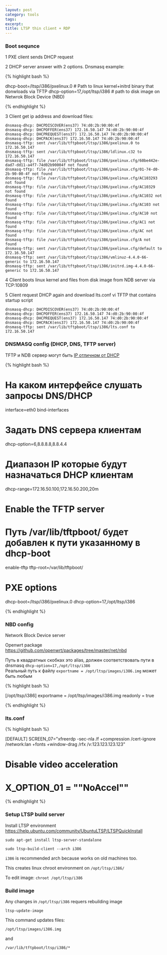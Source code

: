 ```yaml
---
layout: post
category: tools
tags: 
excerpt: 
title: LTSP thin client + RDP
---
```


### Boot sequnce

1 PXE client sends DHCP request  

2 DHCP server answer with 2 options. Dnsmasq example:  

{% highlight bash %}

dhcp-boot=/ltsp/i386/pxelinux.0 # Path to linux kernel+initrd binary that donwloads via TFTP
dhcp-option=17,/opt/ltsp/i386 # path to disk image on Netwrok Block Device (NBD)

{% endhighlight %}

3 Client get ip address and download files:  

<pre><code>dnsmasq-dhcp: DHCPDISCOVER(ens37) 74:d0:2b:90:00:4f 
dnsmasq-dhcp: DHCPOFFER(ens37) 172.16.50.147 74:d0:2b:90:00:4f 
dnsmasq-dhcp: DHCPREQUEST(ens37) 172.16.50.147 74:d0:2b:90:00:4f 
dnsmasq-dhcp: DHCPACK(ens37) 172.16.50.147 74:d0:2b:90:00:4f 
dnsmasq-tftp: sent /var/lib/tftpboot/ltsp/i386/pxelinux.0 to 172.16.50.147
dnsmasq-tftp: sent /var/lib/tftpboot/ltsp/i386/ldlinux.c32 to 172.16.50.147
dnsmasq-tftp: file /var/lib/tftpboot/ltsp/i386/pxelinux.cfg/60be442e-dad7-dd11-a4f7-74d02b90004f not found
dnsmasq-tftp: file /var/lib/tftpboot/ltsp/i386/pxelinux.cfg/01-74-d0-2b-90-00-4f not found
dnsmasq-tftp: file /var/lib/tftpboot/ltsp/i386/pxelinux.cfg/AC103293 not found
dnsmasq-tftp: file /var/lib/tftpboot/ltsp/i386/pxelinux.cfg/AC10329 not found
dnsmasq-tftp: file /var/lib/tftpboot/ltsp/i386/pxelinux.cfg/AC1032 not found
dnsmasq-tftp: file /var/lib/tftpboot/ltsp/i386/pxelinux.cfg/AC103 not found
dnsmasq-tftp: file /var/lib/tftpboot/ltsp/i386/pxelinux.cfg/AC10 not found
dnsmasq-tftp: file /var/lib/tftpboot/ltsp/i386/pxelinux.cfg/AC1 not found
dnsmasq-tftp: file /var/lib/tftpboot/ltsp/i386/pxelinux.cfg/AC not found
dnsmasq-tftp: file /var/lib/tftpboot/ltsp/i386/pxelinux.cfg/A not found
dnsmasq-tftp: sent /var/lib/tftpboot/ltsp/i386/pxelinux.cfg/default to 172.16.50.147
dnsmasq-tftp: sent /var/lib/tftpboot/ltsp/i386/vmlinuz-4.4.0-66-generic to 172.16.50.147
dnsmasq-tftp: sent /var/lib/tftpboot/ltsp/i386/initrd.img-4.4.0-66-generic to 172.16.50.147</code></pre>  

4 Client boots linux kernel and files from disk image from NDB server via TCP:10809  

5 Client request DHCP again and download lts.conf vi TFTP that contains startup script  

<pre><code>dnsmasq-dhcp: DHCPDISCOVER(ens37) 74:d0:2b:90:00:4f 
dnsmasq-dhcp: DHCPOFFER(ens37) 172.16.50.147 74:d0:2b:90:00:4f 
dnsmasq-dhcp: DHCPREQUEST(ens37) 172.16.50.147 74:d0:2b:90:00:4f 
dnsmasq-dhcp: DHCPACK(ens37) 172.16.50.147 74:d0:2b:90:00:4f 
dnsmasq-tftp: sent /var/lib/tftpboot/ltsp/i386/lts.conf to 172.16.50.147</code></pre>  



### DNSMASQ config (DHCP, DNS, TFTP server)

TFTP и NDB сервер могут быть [IP отличном от DHCP](https://hub.zhovner.com/tools/dnsmasq/)

{% highlight bash %}

# На каком интерфейсе слушать запросы DNS/DHCP
interface=eth0
bind-interfaces

# Задать DNS сервера клиентам
dhcp-option=6,8.8.8.8,8.8.4.4

# Диапазон IP которые будут назначаться DHCP клиентам 
dhcp-range=172.16.50.100,172.16.50.200,20m

# Enable the TFTP server
# Путь /var/lib/tftpboot/ будет добавлен к пути указанному в dhcp-boot
enable-tftp
tftp-root=/var/lib/tftpboot/ 

# PXE options
dhcp-boot=/ltsp/i386/pxelinux.0
dhcp-option=17,/opt/ltsp/i386


{% endhighlight %}

### NBD config

Network Block Device server  

Openwrt package https://github.com/openwrt/packages/tree/master/net/nbd  

Путь в квадратных скобках это alias, должен соответствовать пути в dnsmasq `dhcp-option=17,/opt/ltsp/i386`  
Реальный путь к файлу `exportname = /opt/ltsp/images/i386.img` может быть любым  

{% highlight bash %}

[/opt/ltsp/i386]
exportname = /opt/ltsp/images/i386.img
readonly = true

{% endhighlight %}


### lts.conf

{% highlight bash %}

[DEFAULT]
SCREEN_07="xfreerdp -sec-nla /f +compression /cert-ignore /network:lan +fonts +window-drag /rfx  /v:123.123.123.123"


# Disable video acceleration
# X_OPTION_01 = "\"NoAccel\""

{% endhighlight %}



### Setup LTSP build server

Install LTSP environment https://help.ubuntu.com/community/UbuntuLTSP/LTSPQuickInstall  

`sudo apt-get install ltsp-server-standalone`  

`sudo ltsp-build-client --arch i386`   

`i386` is recommended arch because works on old machines too.  

This creates linux chroot environment on `/opt/ltsp/i386/`  

To edit image: `chroot /opt/ltsp/i386`  


### Build image 

Any changes in `/opt/ltsp/i386` requers rebuilding image  

`ltsp-update-image`

This command updates files:

`/opt/ltsp/images/i386.img`

and  

`/var/lib/tftpboot/ltsp/i386/*`






